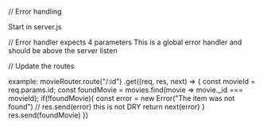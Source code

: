 // Error handling 

Start in server.js

// Error handler
expects 4 parameters
This is a global error handler and should be above the server listen



// Update the routes

example: 
movieRouter.route("/:id")
    .get((req, res, next) => {
        const movieId = req.params.id;
        const foundMovie = movies.find(movie => movie._id === movieId);
        if(!foundMovie){
            const error = new Error("The item was not found")
            // res.send(error) this is not DRY
            return next(error)
        }
        res.send(foundMovie)
    })